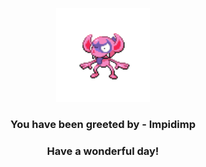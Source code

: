 <p align="center">
    <img src="https://raw.githubusercontent.com/PokeAPI/sprites/master/sprites/pokemon/859.png" width="150" height="150">
</p>
<h3 align="center">You have been greeted by - <b>Impidimp</b></h3>
<h3 align="center">Have a wonderful day!</h3>
